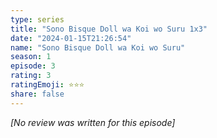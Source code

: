 ```yaml
---
type: series
title: "Sono Bisque Doll wa Koi wo Suru 1x3"
date: "2024-01-15T21:26:54"
name: "Sono Bisque Doll wa Koi wo Suru"
season: 1
episode: 3
rating: 3
ratingEmoji: ⭐️⭐️⭐️
share: false
---
```


*[No review was written for this episode]*
